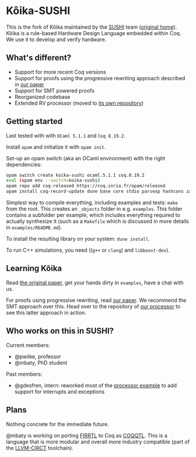 # Kôika-SUSHI
This is the fork of Kôika maintained by the
[SUSHI](https://team.inria.fr/sushi/) team
([original home](https://github.com/mit-plv/koika)). Kôika is a rule-based
Hardware Design Language embedded within Coq. We use it to develop and verify
hardware.

## What's different?
* Support for more recent Coq versions
* Support for proofs using the progressive rewriting approach described in
  [our paper](https://inria.hal.science/hal-04118645/document)
* Support for SMT powered proofs
* Reorganized codebase
* Extended RV processor (moved to
  [its own repository](https://gitlab.inria.fr/SUSHI-public/FMH/herve))

## Getting started
Last tested with with `OCaml 5.1.1` and `Coq 8.19.2`.

Install `opam` and initialize it with `opam init`.

Set-up an opam switch (aka an OCaml environment) with the right dependencies:
```bash
opam switch create koika-sushi ocaml.5.1.1 coq.8.19.2
eval (opam env --switch=koika-sushi)
opam repo add coq-released https://coq.inria.fr/opam/released
opam install coq-record-update dune base core stdio parsexp hashcons zarith core_unix
```

Simplest way to compile everything, including examples and tests: `make`
from the root. This creates an `_objects` folder in e.g. `examples`. This folder
contains a subfolder per example, which includes everything required to actually
synthesize it (such as a `Makefile` which is discussed in more details in
`examples/README.md`).

To install the resulting library on your system: `dune install`.

To run C++ simulations, you need ((`g++` or `clang`) and `libboost-dev`).

## Learning Kôika
Read [the original paper](https://dl.acm.org/doi/pdf/10.1145/3385412.3385965),
get your hands dirty in `examples`, have a chat with us.

For proofs using progressive rewriting, read
[our paper](https://inria.hal.science/hal-04118645/document). We recommend the
SMT approach over this. Head over to the repository of
[our processor](https://gitlab.inria.fr/SUSHI-public/FMH/herve) to see this
latter approach in action.

## Who works on this in SUSHI?
Current members:
* @pwilke, professor
* @mbaty, PhD student

Past members:
* @gdesfren, intern: reworked most of the
  [processor example](https://gitlab.inria.fr/SUSHI-public/FMH/herve) to add
  support for interrupts and exceptions

## Plans
Nothing concrete for the immediate future.

@mbaty is working on porting
[FIRRTL](https://github.com/chipsalliance/firrtl-spec) to Coq as
[COQQTL](https://gitlab.inria.fr/these-matthieu-baty/coqqtl).
This is a language that is more modular and overall more industry compatible
(part of the [LLVM-CIRCT](https://circt.llvm.org/) toolchain).

